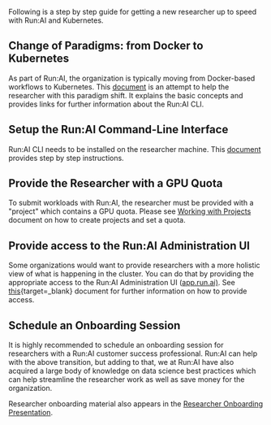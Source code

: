 Following is a step by step guide for getting a new researcher up to speed with Run:AI and Kubernetes.

## Change of Paradigms: from Docker to Kubernetes 

As part of Run:AI, the organization is typically moving from Docker-based workflows to Kubernetes. This [document](docker-to-runai.md) is an attempt to help the researcher with this paradigm shift. It explains the basic concepts and provides links for further information about the Run:AI CLI.

## Setup the Run:AI Command-Line Interface

Run:AI CLI needs to be installed on the researcher machine. This [document](cli-install.md) provides step by step instructions.

## Provide the Researcher with a GPU Quota

To submit workloads with Run:AI, the researcher must be provided with a "project" which contains a GPU quota. Please see [Working with Projects](../Admin-User-Interface-Setup/Working-with-Projects.md) document on how to create projects and set a quota.

## Provide access to the Run:AI Administration UI

Some organizations would want to provide researchers with a more holistic view of what is happening in the cluster. You can do that by providing the appropriate access to the Run:AI Administration UI (<a href="https://app.run.ai" target="_self">app.run.ai)</a>. See [this](https://support.run.ai/hc/en-us/articles/360011591340-Working-with-Admin-UI-Users){target=_blank} document for further information on how to provide access. 

## Schedule an Onboarding Session

It is highly recommended to schedule an onboarding session for researchers with a Run:AI customer success professional. Run:AI can help with the above transition, but adding to that, we at Run:AI have also acquired a large body of knowledge on data science best practices which can help streamline the researcher work as well as save money for the organization. 

Researcher onboarding material also appears in the [Researcher Onboarding Presentation](../../Researcher/Presentations/Researcher-Onboarding-Presentation.md).

 
 
 
